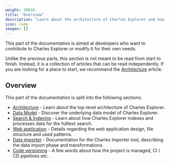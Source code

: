 ```yaml
---
weight: 30010
title: "Overview"
description: "Learn about the architecture of Charles Explorer and how to help us maintain it."
icon: code
images: []
---
```


This part of the documentation is aimed at developers who want to contribute to Charles Explorer or modify it for their own needs.

Unlike the previous parts, this section is not meant to be read from start to finish. Instead, it is a collection of articles that can be read independently. If you are looking for a place to start, we recommend the [Architecture](/docs/development/architecture) article.

## Overview

This part of the documentation is split into the following sections:

- [Architecture](/docs/development/architecture) - Learn about the top-level architecture of Charles Explorer.
- [Data Model](/docs/development/data_model) - Discover the underlying data model of Charles Explorer.
- [Search & Indexing](/docs/development/solr) - Learn about how Charles Explorer indexes and processes data for the fulltext search.
- [Web application](/docs/development/webapp/) - Details regarding the web application design, file structure and used patterns.
- [Data importer](/docs/development/importer) - Documentation for the Charles Importer tool, describing the data import phase and transformations.
- [Code versioning](/docs/development/versioning/) - A few words about how the project is managed, CI / CD pipelines etc.